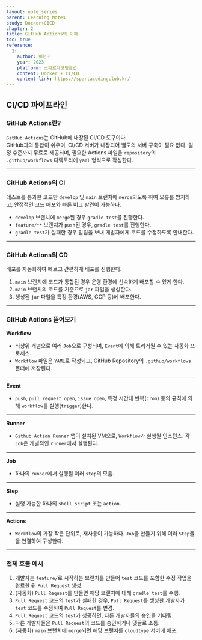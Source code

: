 ```yaml
---
layout: note_series
parent: Learning Notes
study: Docker+CICD
chapter: 2
title: GitHub Actions의 이해
toc: true
reference:
  1:
    author: 이현구
    year: 2023
    platform: 스파르타코딩클럽
    content: Docker + CI/CD
    content-link: https://spartacodingclub.kr/
---
```


## CI/CD 파이프라인
### GitHub Actions란?
`GitHub Actions`는 GitHub에 내장된 CI/CD 도구이다.  
GitHub과의 통합이 쉬우며, CI/CD 서버가 내장되어 별도의 서버 구축이 필요 없다. 
일정 수준까지 무료로 제공되며, 필요한 Actions 파일을 `repository`의 `.github/workflows` 디렉토리에 `yaml` 형식으로 작성한다.

---

### GitHub Actions의 CI
테스트를 통과한 코드만 `develop` 및 `main` 브랜치에 `merge`되도록 하여 오류를 방지하고, 안정적인 코드 배포와 빠른 버그 발견이 가능하다.

- `develop` 브랜치에 `merge`된 경우 `gradle test`를 진행한다.
- `feature/**` 브랜치가 `push`된 경우, `gradle test`를 진행한다.
- `gradle test`가 실패한 경우 알림을 보내 개발자에게 코드를 수정하도록 안내한다.

---

### GitHub Actions의 CD
배포를 자동화하여 빠르고 간편하게 배포를 진행한다.

1. `main` 브랜치에 코드가 통합된 경우 운영 환경에 신속하게 배포할 수 있게 한다.
2. `main` 브랜치의 코드를 기준으로 `jar` 파일을 생성한다.
3. 생성된 `jar` 파일을 특정 환경(AWS, GCP 등)에 배포한다.

---

### GitHub Actions 뜯어보기
**Workflow**  
- 최상위 개념으로 여러 `Job`으로 구성되며, `Event`에 의해 트리거될 수 있는 자동화 프로세스.
- `Workflow` 파일은 `YAML`로 작성되고, GitHub Repository의 `.github/workflows` 폴더에 저장된다.

---

**Event**  
- `push`, `pull request open`, `issue open`, 특정 시간대 반복(`cron`) 등의 규칙에 의해 `workflow`를 실행(`trigger`)한다.

---

**Runner**  
- `Github Action Runner` 앱이 설치된 VM으로, `Workflow`가 실행될 인스턴스. 각 `Job`은 개별적인 `runner`에서 실행된다.

---

**Job**  
- 하나의 `runner`에서 실행될 여러 `step`의 모음.

---

**Step**  
- 실행 가능한 하나의 `shell script` 또는 `action`.

---

**Actions**  
- `Workflow`의 가장 작은 단위로, 재사용이 가능하다. `Job`을 만들기 위해 여러 `Step`들을 연결하여 구성한다.

---

### 전체 흐름 예시
1. 개발자는 `feature/`로 시작하는 브랜치를 만들어 `test` 코드를 포함한 수정 작업을 완료한 뒤 `Pull Request` 생성.
2. (자동화) `Pull Request`를 만들면 해당 브랜치에 대해 `gradle test`를 수행.
3. `Pull Request` 코드의 `test`가 실패한 경우, `Pull Request`를 생성한 개발자가 `test` 코드를 수정하여 `Pull Request`를 변경.
4. `Pull Request` 코드의 `test`가 성공하면, 다른 개발자들의 승인을 기다림.
5. 다른 개발자들은 `Pull Request`의 코드를 승인하거나 댓글로 소통.
6. (자동화) `main` 브랜치에 `merge`되면 해당 브랜치를 `cloudtype` 서버에 배포.